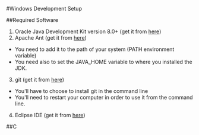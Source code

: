 #Windows Development Setup

##Required Software 
1. Oracle Java Development Kit version 8.0+ (get it from [here](http://www.oracle.com/technetwork/java/javase/downloads/index.html))
2. Apache Ant (get it from [here](http://ant.apache.org/bindownload.cgi))
 * You need to add it to the path of your system (PATH environment variable)
 * You need also to set the JAVA_HOME variable to where you installed the JDK.
3. git (get it from [here](https://git-scm.com/download/win))
 * You'll have to choose to install git in the command line   
 * You'll need to restart your computer in order to use it from the command line.
4. Eclipse IDE (get it from [here](https://eclipse.org/downloads/))

##C
